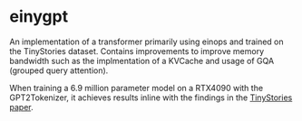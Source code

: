 # einygpt

An implementation of a transformer primarily using einops and trained on the TinyStories dataset. Contains improvements to improve memory bandwidth such as the implmentation of a KVCache and usage of GQA (grouped query attention).

When training a 6.9 million parameter model on a RTX4090 with the GPT2Tokenizer, it achieves results inline with the findings in the [TinyStories paper](https://arxiv.org/pdf/2305.07759).
